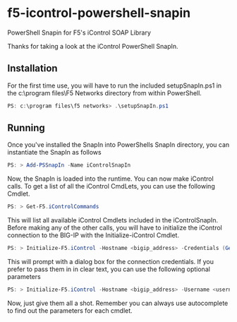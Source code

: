 # f5-icontrol-powershell-snapin
PowerShell Snapin for F5's iControl SOAP Library

Thanks for taking a look at the iControl PowerShell SnapIn.

## Installation
For the first time use, you will have to run the included setupSnapIn.ps1 in the c:\program files\F5 Networks directory from within PowerShell.

```powershell
PS: c:\program files\f5 networks> .\setupSnapIn.ps1
```

## Running
Once you've installed the SnapIn into PowerShells SnapIn directory, you can instantiate the SnapIn as follows

```powershell
PS: > Add-PSSnapIn -Name iControlSnapIn
```

Now, the SnapIn is loaded into the runtime.  You can now make iControl calls.  To get a list of all the iControl CmdLets, you can use the following Cmdlet.

```powershell
PS: > Get-F5.iControlCommands
```

This will list all available iControl Cmdlets included in the iControlSnapIn.  Before making any of the other calls, you will have to initialize the iControl connection to the BIG-IP with the Initialize-iControl Cmdlet.

```powershell
PS: > Initialize-F5.iControl -Hostname <bigip_address> -Credentials (Get-Credential)
```

This will prompt with a dialog box for the connection credentials.  If you prefer to pass them in in clear text, you can use the following optional parameters

```powershell
PS: > Initialize-F5.iControl -Hostname <bigip_address> -Username <username> -Password <password>
```

Now, just give them all a shot.  Remember you can always use autocomplete to find out the parameters for each cmdlet.
